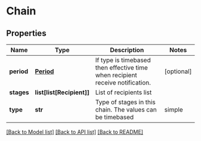 # Chain

## Properties
Name | Type | Description | Notes
------------ | ------------- | ------------- | -------------
**period** | [**Period**](Period.md) | If type is timebased then effective time when recipient receive notification.  | [optional] 
**stages** | **list[list[Recipient]]** | List of recipients list | 
**type** | **str** | Type of stages in this chain. The values can be timebased|simple | 

[[Back to Model list]](../README.md#documentation-for-models) [[Back to API list]](../README.md#documentation-for-api-endpoints) [[Back to README]](../README.md)


